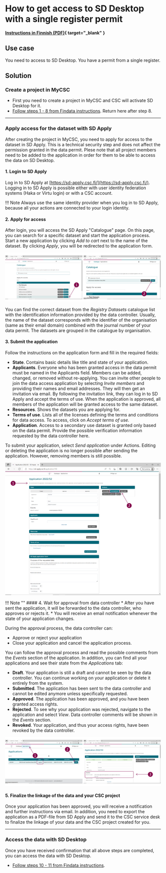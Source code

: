 # How to get access to SD Desktop with a single register permit

**[Instructions in Finnish (PDF)](https://a3s.fi/docs-files/sensitive-data/PDF_instructions/SD_toisiolaki_yksittainenRekisteri.pdf){ target="_blank" }**

## Use case

You need to access to SD Desktop. You have a permit from a single register.

## Solution

### Create a project in MyCSC

* First you need to create a project in MyCSC and CSC will activate SD Desktop for it.
* [Follow steps 1 - 8 from Findata instructions](findata-permit.md#get-access-to-sd-desktop-for-secondary-use). Return here after step 8.
___

### Apply access for the dataset with SD Apply

After creating the project in MyCSC, you need to apply for access to the dataset in SD Apply. This is a technical security step and does not affect the permission granted in the data permit. Plese note that all project members need to be added to the application in order for them to be able to access the data on SD Desktop.

#### 1. Login to SD Apply
Log in to SD Apply at [https://sd-apply.csc.fi/](https://sd-apply.csc.fi/). Logging in to SD Apply is possible either with user identity federation systems (Haka or Virtu login) or with a CSC account.

!!! Note
    Always use the same identity provider when you log in to SD Apply, because all your actions are connected to your login identity.

#### 2. Apply for access
After login, you will access the SD Apply "Catalogue" page. On this page, you can search for a specific dataset and start the application process. Start a new application by clicking *Add to cart* next to the name of the dataset. By clicking *Apply*, you will be redirected to the application form.

[![SD Apply "Catalogue" page](images/apply/apply_catalogue.png)](images/apply/apply_catalogue.png)

You can find the correct dataset from the *Registry Datasets* catalogue list with the identification information provided by the data controller. Usually, the name of the dataset corresponds with the identifier of the organisation (same as their email domain) combined with the journal number of your data permit. The datasets are grouped in the catalogue by organisation.

#### 3. Submit the application
Follow the instructions on the application form and fill in the required fields:

 * **State**. Contains basic details like title and state of your application.
 * **Applicants**. Everyone who has been granted access in the data permit must be named in the Applicants field. Members can be added, changed, or removed without re-applying. You can invite other people to join the data access application by selecting *Invite members* and providing their names and email addresses. They will then get an invitation via email. By following the invitation link, they can log in to SD Apply and accept the terms of use. When the application is approved, all members of the application will be granted access to the same dataset.
 * **Resources**. Shows the datasets you are applying for.
 * **Terms of use**. Lists all of the licenses defining the terms and conditions for data access. To access, click on *Accept terms of use.*
 * **Application**. Access to a secondary use dataset is granted only based on the data permit. Provide the possible verification information requested by the data controller here.

To submit your application, select *Send application* under Actions. Editing or deleting the application is no longer possible after sending the application. However, removing members is still possible.

[![SD Apply application form](images/apply/apply_application.png)](images/apply/apply_application.png)

!!! Note ""
    #### 4. Wait for approval from data controller
    * After you have sent the application, it will be forwarded to the data controller, who approves or rejects it. 
    * You will receive an email notification whenever the state of your application changes.

During the approval process, the data controller can:

* Approve or reject your application
* Close your application and cancel the application process.

You can follow the approval process and read the possible comments from the *Events* section of the application. In addition, you can find all your applications and see their state from the *Applications* tab:

* **Draft**. Your application is still a draft and cannot be seen by the data controller. You can continue working on your application or delete it entirely from the system.
* **Submitted**. The application has been sent to the data controller and cannot be edited anymore unless specifically requested.
* **Approved**. The application has been approved, and you have been granted access rights.
* **Rejected**. To see why your application was rejected, navigate to the application and select *View*. Data controller comments will be shown in the *Events* section.
* **Revoked**. Your application, and thus your access rights, have been revoked by the data controller.


[![SD Apply "Applications" tab](images/apply/apply_state.png)](images/apply/apply_state.png)

#### 5. Finalize the linkage of the data and your CSC project
Once your application has been approved, you will receive a notification and further instructions via email. In addition, you need to export the application as a PDF-file from SD Apply and send it to the CSC service desk to finalize the linkage of your data and the CSC project created for you.
___

### Access the data with SD Desktop
Once you have received confirmation that all above steps are completed, you can access the data with SD Desktop.

* [Follow steps 10 - 11 from Findata instructions](findata-permit.md#10-log-into-sd-desktop).
